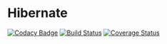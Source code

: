 # Hibernate

[![Codacy Badge](https://api.codacy.com/project/badge/Grade/e611e3ac9ae44f6aa4db32ad71433006)](https://www.codacy.com/app/Max-Tkachenko/Hibernate?utm_source=github.com&amp;utm_medium=referral&amp;utm_content=Max-Tkachenko/Hibernate&amp;utm_campaign=Badge_Grade)
[![Build Status](https://travis-ci.org/Max-Tkachenko/Hibernate.svg?branch=master)](https://travis-ci.org/Max-Tkachenko/Hibernate)
[![Coverage Status](https://coveralls.io/repos/github/Max-Tkachenko/Hibernate/badge.svg)](https://coveralls.io/github/Max-Tkachenko/Hibernate)
